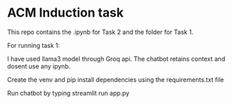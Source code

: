 # ACM Induction task  
This repo contains the .ipynb for Task 2 and the folder for Task 1.  

For running task 1:  

I have used llama3 model through Groq api. The chatbot retains context and dosent use any ipynb.

Create the venv and pip install dependencies using the requirements.txt file  

Run chatbot by typing streamlit run app.py 
